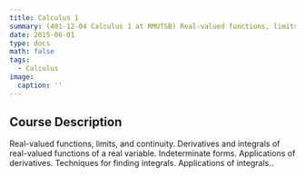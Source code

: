 ```yaml
---
title: Calculus 1 
summary: (401-12-04 Calculus 1 at RMUTSB) Real-valued functions, limits, and continuity. Derivatives and integrals of real-valued functions of a real variable. Indeterminate forms. Applications of derivatives. Techniques for finding integrals. Applications of integrals.
date: 2015-06-01
type: docs
math: false
tags:
  - Calculus
image:
  caption: ''
---
```


## Course Description

Real-valued functions, limits, and continuity. Derivatives and integrals of real-valued functions of a real variable. Indeterminate forms. Applications of derivatives. Techniques for finding integrals. Applications of integrals..
